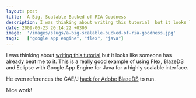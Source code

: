 ```yaml
---
layout: post
title:  A Big, Scalable Bucked of RIA Goodness
description: I was thinking about writing this tutorial  but it looks like someone has already beat me to it. This is a really good example of using Flex, BlazeDS and Eclipse with Google App Engine for Java for a highly scalable interface. He even references the GAE/J hack for Adobe BlazeDS to run. Nice work!
date: 2009-06-23 20:14:22 +0300
image:  '/images/slugs/a-big-scalable-bucked-of-ria-goodness.jpg'
tags:   ["google app engine", "flex", "java"]
---
```

<p>I was thinking about <a href="http://jvalentino.blogspot.com/2009/06/flex-blazeds-google-app-engine-java.html" target="_blank">writing this tutorial</a> but it looks like someone has already beat me to it. This is a really good example of using Flex, BlazeDS and Eclipse with Google App Engine for Java for a highly scalable interface.</p>
<p>He even references the GAE/J <a href="http://martinzoldano.blogspot.com/2009/04/appengine-adobe-blazeds-fix.html" target="_blank">hack for Adobe BlazeDS</a> to run.</p>
<p>Nice work!</p>

